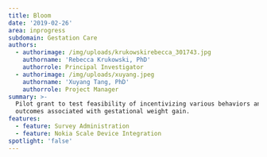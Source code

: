 ```yaml
---
title: Bloom
date: '2019-02-26'
area: inprogress
subdomain: Gestation Care
authors:
  - authorimage: /img/uploads/krukowskirebecca_301743.jpg
    authorname: 'Rebecca Krukowski, PhD'
    authorrole: Principal Investigator
  - authorimage: /img/uploads/xuyang.jpeg
    authorname: 'Xuyang Tang, PhD'
    authorrole: Project Manager
summary: >-
  Pilot grant to test feasibility of incentivizing various behaviors and
  outcomes associated with gestational weight gain.
features:
  - feature: Survey Administration
  - feature: Nokia Scale Device Integration
spotlight: 'false'
---
```


